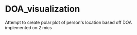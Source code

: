 # DOA_visualization
Attempt to create polar plot of person's location based off DOA implemented on 2 mics
